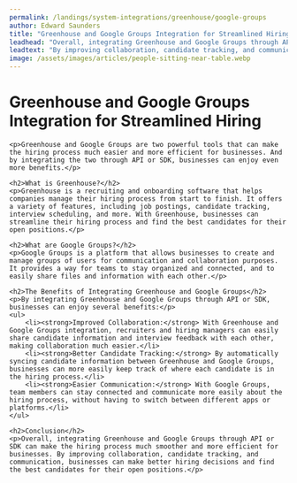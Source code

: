 ```yaml
---
permalink: /landings/system-integrations/greenhouse/google-groups
author: Edward Saunders
title: "Greenhouse and Google Groups Integration for Streamlined Hiring"
leadhead: "Overall, integrating Greenhouse and Google Groups through API or SDK can make the hiring process much smoother and more efficient for businesses"
leadtext: "By improving collaboration, candidate tracking, and communication, businesses can make better hiring decisions and find the best candidates for their open positions."
image: /assets/images/articles/people-sitting-near-table.webp
---
```

<div class="arttext">	<h1>Greenhouse and Google Groups Integration for Streamlined Hiring</h1>
	
	<p>Greenhouse and Google Groups are two powerful tools that can make the hiring process much easier and more efficient for businesses. And by integrating the two through API or SDK, businesses can enjoy even more benefits.</p>

	<h2>What is Greenhouse?</h2>
	<p>Greenhouse is a recruiting and onboarding software that helps companies manage their hiring process from start to finish. It offers a variety of features, including job postings, candidate tracking, interview scheduling, and more. With Greenhouse, businesses can streamline their hiring process and find the best candidates for their open positions.</p>

	<h2>What are Google Groups?</h2>
	<p>Google Groups is a platform that allows businesses to create and manage groups of users for communication and collaboration purposes. It provides a way for teams to stay organized and connected, and to easily share files and information with each other.</p>

	<h2>The Benefits of Integrating Greenhouse and Google Groups</h2>
	<p>By integrating Greenhouse and Google Groups through API or SDK, businesses can enjoy several benefits:</p>
	<ul>
		<li><strong>Improved Collaboration:</strong> With Greenhouse and Google Groups integration, recruiters and hiring managers can easily share candidate information and interview feedback with each other, making collaboration much easier.</li>
		<li><strong>Better Candidate Tracking:</strong> By automatically syncing candidate information between Greenhouse and Google Groups, businesses can more easily keep track of where each candidate is in the hiring process.</li>
		<li><strong>Easier Communication:</strong> With Google Groups, team members can stay connected and communicate more easily about the hiring process, without having to switch between different apps or platforms.</li>
	</ul>

	<h2>Conclusion</h2>
	<p>Overall, integrating Greenhouse and Google Groups through API or SDK can make the hiring process much smoother and more efficient for businesses. By improving collaboration, candidate tracking, and communication, businesses can make better hiring decisions and find the best candidates for their open positions.</p>

</div>